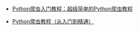 * [Python爬虫入门教程：超级简单的Python爬虫教程](http://c.biancheng.net/view/2011.html)

* [Python爬虫教程（从入门到精通）](http://c.biancheng.net/python_spider/)





